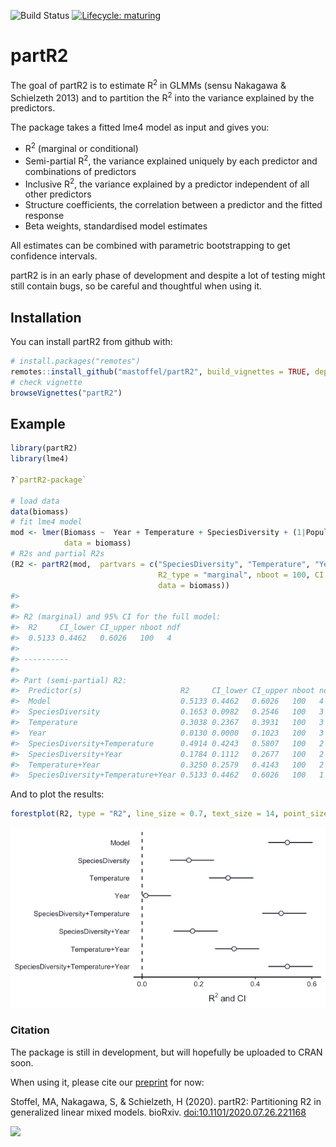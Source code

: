 
![Build
Status](https://travis-ci.org/mastoffel/partR2.svg?branch=master)
[![Lifecycle:
maturing](https://img.shields.io/badge/lifecycle-maturing-blue.svg)](https://www.tidyverse.org/lifecycle/#maturing)
<!-- README.md is generated from README.Rmd. Please edit that file -->

# partR2

The goal of partR2 is to estimate R<sup>2</sup> in GLMMs (sensu Nakagawa
& Schielzeth 2013) and to partition the R<sup>2</sup> into the variance
explained by the predictors.

The package takes a fitted lme4 model as input and gives you:

  - R<sup>2</sup> (marginal or conditional)
  - Semi-partial R<sup>2</sup>, the variance explained uniquely by each
    predictor and combinations of predictors
  - Inclusive R<sup>2</sup>, the variance explained by a predictor
    independent of all other predictors
  - Structure coefficients, the correlation between a predictor and the
    fitted response
  - Beta weights, standardised model estimates

All estimates can be combined with parametric bootstrapping to get
confidence intervals.

partR2 is in an early phase of development and despite a lot of testing
might still contain bugs, so be careful and thoughtful when using it.

## Installation

You can install partR2 from github with:

``` r
# install.packages("remotes")
remotes::install_github("mastoffel/partR2", build_vignettes = TRUE, dependencies = TRUE) 
# check vignette
browseVignettes("partR2")
```

## Example

``` r
library(partR2)
library(lme4)

?`partR2-package`

# load data
data(biomass)
# fit lme4 model
mod <- lmer(Biomass ~  Year + Temperature + SpeciesDiversity + (1|Population),
            data = biomass)
# R2s and partial R2s
(R2 <- partR2(mod,  partvars = c("SpeciesDiversity", "Temperature", "Year"),
                                 R2_type = "marginal", nboot = 100, CI = 0.95,
                                 data = biomass))
#> 
#> 
#> R2 (marginal) and 95% CI for the full model: 
#>  R2     CI_lower CI_upper nboot ndf
#>  0.5133 0.4462   0.6026   100   4  
#> 
#> ----------
#> 
#> Part (semi-partial) R2:
#>  Predictor(s)                      R2     CI_lower CI_upper nboot ndf
#>  Model                             0.5133 0.4462   0.6026   100   4  
#>  SpeciesDiversity                  0.1653 0.0982   0.2546   100   3  
#>  Temperature                       0.3038 0.2367   0.3931   100   3  
#>  Year                              0.0130 0.0000   0.1023   100   3  
#>  SpeciesDiversity+Temperature      0.4914 0.4243   0.5807   100   2  
#>  SpeciesDiversity+Year             0.1784 0.1112   0.2677   100   2  
#>  Temperature+Year                  0.3250 0.2579   0.4143   100   2  
#>  SpeciesDiversity+Temperature+Year 0.5133 0.4462   0.6026   100   1
```

And to plot the results:

``` r
forestplot(R2, type = "R2", line_size = 0.7, text_size = 14, point_size = 3)
```

![](README-plot-1.png)<!-- -->

### Citation

The package is still in development, but will hopefully be uploaded to
CRAN soon.

When using it, please cite our
[preprint](https://www.biorxiv.org/content/10.1101/2020.07.26.221168v1.abstract)
for now:

Stoffel, MA, Nakagawa, S, & Schielzeth, H (2020). partR2: Partitioning
R2 in generalized linear mixed models. bioRxiv.
<doi:10.1101/2020.07.26.221168>

[![](https://img.shields.io/badge/doi-10.1101/2020.07.26.221168-green.svg)](https://doi.org/10.1101/2020.07.26.221168)
